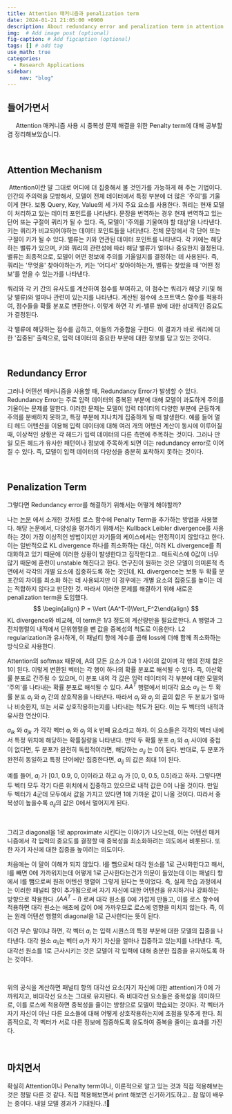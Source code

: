 ```yaml
---
title: Attention 매커니즘과 penalization term
date: 2024-01-21 21:05:00 +0900
description: About redundancy error and penalization term in attention mechanism
img:  # Add image post (optional)
fig-caption: # Add figcaption (optional)
tags: [] # add tag
use_math: true
categories:
  - Research Applications
sidebar:
    nav: "blog"
---
```


## **들어가면서**

&#160;&#160;&#160;&#160; Attention 매커니즘 사용 시 중복성 문제 해결을 위한 Penalty term에 대해 공부할 겸 정리해보았습니다.               

​              

## Attention Mechanism

​       Attention이란 말 그대로 어디에 더 집중해서 볼 것인가를 가능하게 해 주는 기법이다. 인간의 주의력을 모방해서, 모델이 전체 데이터에서 특정 부분에 더 많은 '주의'를 기울이게 한다. 보통 Query, Key, Value의 세 가지 주요 요소를 사용한다. 쿼리는 현재 모델이 처리하고 있는 데이터 포인트를 나타낸다. 문장을 번역하는 경우 현재 번역하고 있는 단어 또는 구절이 쿼리가 될 수 있다. 즉, 모델이 '주의를 기울여야 할 대상'을 나타낸다. 키는 쿼리가 비교되어야하는 데이터 포인트들을 나타낸다. 전체 문장에서 각 단어 또는 구절이 키가 될 수 있다. 밸류는 키와 연관된 데이터 포인트를 나타낸다. 각 키에는 해당하는 밸류가 있으며, 키와 쿼리의 관련성에 따라 해당 밸류가 얼마나 중요한지 결정된다. 밸류는 최종적으로, 모델이 어떤 정보에 주의를 기울일지를 결정하는 데 사용된다. 즉, 쿼리는 '무엇을' 찾아야하는가, 키는 '어디서' 찾아야하는가, 밸류는 찾았을 때 '어떤 정보'를 얻을 수 있는가를 나타낸다.

쿼리와 각 키 간의 유사도를 계산하여 점수를 부여하고, 이 점수는 쿼리가 해당 키(및 해당 밸류)와 얼마나 관련이 있는지를 나타낸다. 계산된 점수에 소프트맥스 함수를 적용하여, 점수들을 확률 분포로 변환한다. 이렇게 하면 각 키-밸류 쌍에 대한 상대적인 중요도가 결정된다. 

각 밸류에 해당하는 점수를 곱하고, 이들의 가중합을 구한다. 이 결과가 바로 쿼리에 대한 '집중된' 출력으로, 입력 데이터의 중요한 부분에 대한 정보를 담고 있는 것이다.        

   

   

​    

## Redundancy Error

그러나 어텐션 매커니즘을 사용할 때, Redundancy Error가 발생할 수 있다. Redundancy Error는 주로 입력 데이터의 중복된 부분에 대해 모델이 과도하게 주의를 기울이는 문제를 말한다. 이러한 문제는 모델이 입력 데이터의 다양한 부분에 균등하게 주의를 분배하지 못하고, 특정 부분에 지나치게 집중하게 될 때 발생한다. 예를 들어 멀티 헤드 어텐션을 이용해 입력 데이터에 대해 여러 개의 어텐션 계산이 동시에 이루어질 때, 이상적인 상황은 각 헤드가 입력 데이터의 다른 측면에 주목하는 것이다. 그러나 만일 모든 헤드가 유사한 패턴이나 정보에 주목하게 되면 이는 redundancy error로 이어질 수 있다. 즉, 모델이 입력 데이터의 다양성을 충분히 포착하지 못하는 것이다. 

​                 

   

   

## Penalization Term

그렇다면 Redundancy error를 해결하기 위해서는 어떻게 해야할까? 

나는 [논문]('https://arxiv.org/pdf/1703.03130.pdf') 에서 소개한 것처럼 로스 함수에 Penalty Term을 추가하는 방법을 사용했다. 해당 논문에서, 다양성을 평가하기 위해서는 Kullback Leibler divergence를 사용하는 것이 가장 이상적인 방법이지만 자기들의 케이스에서는 안정적이지 않았다고 한다. 이는 일반적으로 KL divergence 하나를 최소화하는 대신, 여러 KL divergence를 최대화하고 있기 때문에 이러한 상황이 발생한다고 짐작한다고.. 매트릭스에 0값이 너무 많기 때문에 훈련이 unstable 해진다고 한다. 연구진이 원하는 것은 모델이 의미론적 측면에서 각각의 개별 요소에 집중하도록 하는 것인데, KL divergence는 보통 두 확률 분포간의 차이를 최소화 하는 데 사용되지만 이 경우에는 개별 요소의 집중도를 높이는 데는 적합하지 않다고 판단한 것. 따라서 이러한 문제를 해결하기 위해 새로운 penalization term을 도입했다. 
$$
\begin{align} P = \Vert (AA^T-I)\Vert_F^2\end{align}
$$
KL divergence와 비교해, 이 term은 1/3 정도의 계산량만을 필요로한다. A 행렬과 그 전치행렬의 내적에서 단위행렬을 뺀 값을 중복성의 척도로 이용한다. L2 regularization과 유사하게, 이 패널티 항에 계수를 곱해 loss에 더해 함께 최소화하는 방식으로 사용한다. 

Attention의 softmax 때문에, A의 모든 요소가 0과 1 사이의 값이며 각 행의 전체 합은 1이 된다. 이렇게 변환된 벡터는 각 행이 하나의 확률 분포로 해석될 수 있다. 즉, 이산확률 분포로 간주될 수 있으며, 이 분포 내의 각 값은 입력 데이터의 각 부분에 대한 모델의 '주의'를 나타내는 확률 분포로 해석될 수 있다. $AA^T$ 행렬에서 비대각 요소 $a_{ij}$ 는 두 확률 분포 $a_i$ 와 $a_j$ 간의 상호작용을 나타낸다. 따라서 $a_i$ 와 $a_j$ 의 곱의 합은 두 분포가 얼마나 비슷한지, 또는 서로 상호작용하는지를 나타내는 척도가 된다. 이는 두 벡터의 내적과 유사한 연산이다. 

$a_{ik}$ 와 $a_{jk}$ 가 각각 벡터 $a_i$ 와 $a_j$ 의 $k$ 번째 요소라고 하자. 이 요소들은 각각의 벡터 내에서 특정 위치에 해당하는 확률질량을 나타낸다. 만약 두 확률 분포 $a_i$ 와 $a_j$ 사이에 중첩이 없다면, 두 분포가 완전히 독립적이라면, 해당하는 $a_{ij}$ 는 0이 된다. 반대로, 두 분포가 완전히 동일하고 특정 단어에만 집중한다면, $a_{ij}$ 의 값은 최대 1이 된다. 

예를 들어, $a_i$ 가 [0.1, 0.9, 0, 0]이라고 하고 $a_j$ 가 [0, 0, 0.5, 0.5]라고 하자. 그렇다면 두 벡터 모두 각기 다른 위치에서 집중하고 있으므로 내적 값은 0이 나올 것이다. 만일 두 벡터가 4군데 모두에서 값을 가지고 있다면 1에 가까운 값이 나올 것이다. 따라서 중복성이 높을수록 $a_{ij}$의 값은 0에서 멀어지게 된다.

​       

그리고 diagonal을 1로 approximate 시킨다는 이야기가 나오는데, 이는 어텐션 매커니즘에서 각 입력의 중요도를 결정할 때 중복성을 최소화하려는 의도에서 비롯된다. 또한 자기 자신에 대한 집중을 높이려는 의도이다. 

처음에는 이 말이 이해가 되지 않았다. I를 뺌으로써 대각 원소를 1로 근사화한다고 해서, I를 빼면 0에 가까워지는데 어떻게 1로 근사한다는건가 의문이 들었는데 이는 패널티 항에서 I를 뺌으로써 원래 어텐션 행렬이 그렇게 된다는 뜻이었다. 즉, 실제 학습 과정에서는 이러한 패널티 항이 추가됨으로써 자기 자신에 대한 어텐션을 유지하거나 강화하는 방향으로 작용한다 .$(AA^T-I)$ 로써 대각 원소를 0에 가깝게 만들고, 이를 로스 함수에 적용하면 대각 원소는 애초에 값이 0에 가까우므로 로스에 영향을 미치지 않는다. 즉, 이는 원래 어텐션 행렬의 diagonal을 1로 근사한다는 뜻이 된다. 

이건 무슨 말이냐 하면, 각 벡터 $a_i$ 는 입력 시퀀스의 특정 부분에 대한 모델의 집중을 나타낸다. 대각 원소 $a_{ii}$는 벡터 $a_i$가 자기 자신을 얼마나 집중하고 있는지를 나타낸다. 즉, 대각선 원소를 1로 근사시키는 것은 모델이 각 입력에 대해 충분한 집중을 유지하도록 하는 것이다.

​          

위의 공식을 계산하면 패널티 항의 대각선 요소(자기 자신에 대한 attention)가 0에 가까워지고, 비대각선 요소는 그대로 유지된다. 즉 비대각선 요소들은 중복성을 의미하므로, 이를 로스에 적용하면 중복성을 줄이는 방향으로 모델이 학습되는 것이다. 각 벡터가 자기 자신이 아닌 다른 요소들에 대해 어떻게 상호작용하는지에 초점을 맞추게 한다.  최종적으로, 각 벡터가 서로 다른 정보에 집중하도록 유도하여 중복을 줄이는 효과를 가진다.

​     



## 마치면서

확실히 Attention이나 Penalty term이나, 이론적으로 알고 있는 것과 직접 적용해보는 것은 정말 다른 것 같다. 직접 적용해보면서 print 해보면 신기하기도하고.. 참 많이 배우는 중이다. 내일 모델 경과가 기대된다..!🙏



​       

​       

​      







